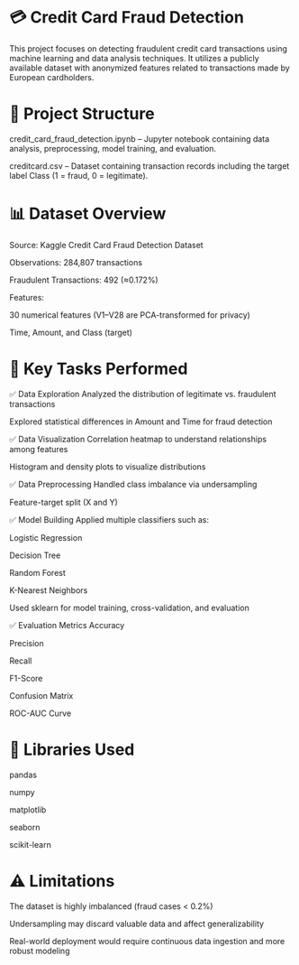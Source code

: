 # 💳 Credit Card Fraud Detection
This project focuses on detecting fraudulent credit card transactions using machine learning and data analysis techniques. It utilizes a publicly available dataset with anonymized features related to transactions made by European cardholders.

# 📁 Project Structure
credit_card_fraud_detection.ipynb – Jupyter notebook containing data analysis, preprocessing, model training, and evaluation.

creditcard.csv – Dataset containing transaction records including the target label Class (1 = fraud, 0 = legitimate).

# 📊 Dataset Overview
Source: Kaggle Credit Card Fraud Detection Dataset

Observations: 284,807 transactions

Fraudulent Transactions: 492 (≈0.172%)

Features:

30 numerical features (V1–V28 are PCA-transformed for privacy)

Time, Amount, and Class (target)

# 🧠 Key Tasks Performed
✅ Data Exploration
Analyzed the distribution of legitimate vs. fraudulent transactions

Explored statistical differences in Amount and Time for fraud detection

✅ Data Visualization
Correlation heatmap to understand relationships among features

Histogram and density plots to visualize distributions

✅ Data Preprocessing
Handled class imbalance via undersampling

Feature-target split (X and Y)

✅ Model Building
Applied multiple classifiers such as:

Logistic Regression

Decision Tree

Random Forest

K-Nearest Neighbors

Used sklearn for model training, cross-validation, and evaluation

✅ Evaluation Metrics
Accuracy

Precision

Recall

F1-Score

Confusion Matrix

ROC-AUC Curve

# 🧰 Libraries Used
pandas

numpy

matplotlib

seaborn

scikit-learn


# ⚠️ Limitations
The dataset is highly imbalanced (fraud cases < 0.2%)

Undersampling may discard valuable data and affect generalizability

Real-world deployment would require continuous data ingestion and more robust modeling
